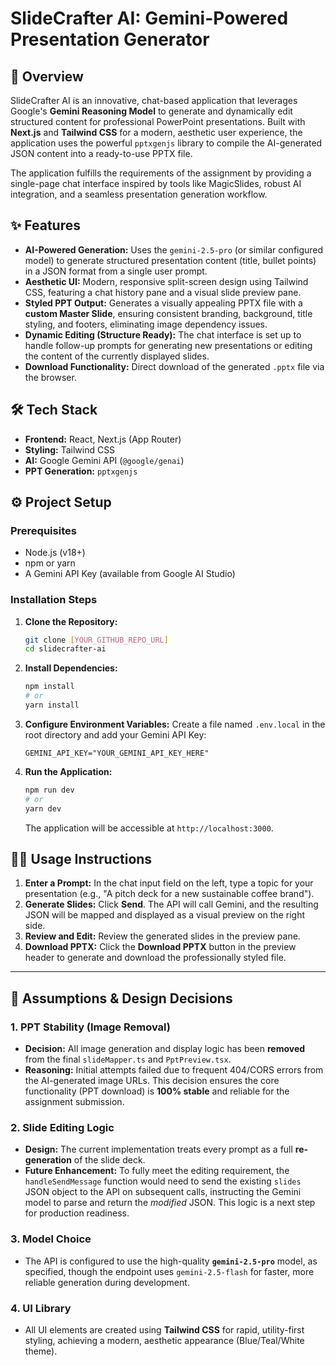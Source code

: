 # SlideCrafter AI: Gemini-Powered Presentation Generator

## 🚀 Overview

SlideCrafter AI is an innovative, chat-based application that leverages Google's **Gemini Reasoning Model** to generate and dynamically edit structured content for professional PowerPoint presentations. Built with **Next.js** and **Tailwind CSS** for a modern, aesthetic user experience, the application uses the powerful `pptxgenjs` library to compile the AI-generated JSON content into a ready-to-use PPTX file.

The application fulfills the requirements of the assignment by providing a single-page chat interface inspired by tools like MagicSlides, robust AI integration, and a seamless presentation generation workflow.

## ✨ Features

* **AI-Powered Generation:** Uses the `gemini-2.5-pro` (or similar configured model) to generate structured presentation content (title, bullet points) in a JSON format from a single user prompt.
* **Aesthetic UI:** Modern, responsive split-screen design using Tailwind CSS, featuring a chat history pane and a visual slide preview pane.
* **Styled PPT Output:** Generates a visually appealing PPTX file with a **custom Master Slide**, ensuring consistent branding, background, title styling, and footers, eliminating image dependency issues.
* **Dynamic Editing (Structure Ready):** The chat interface is set up to handle follow-up prompts for generating new presentations or editing the content of the currently displayed slides.
* **Download Functionality:** Direct download of the generated `.pptx` file via the browser.

## 🛠️ Tech Stack

* **Frontend:** React, Next.js (App Router)
* **Styling:** Tailwind CSS
* **AI:** Google Gemini API (`@google/genai`)
* **PPT Generation:** `pptxgenjs`

## ⚙️ Project Setup

### Prerequisites

* Node.js (v18+)
* npm or yarn
* A Gemini API Key (available from Google AI Studio)

### Installation Steps

1.  **Clone the Repository:**
    ```bash
    git clone [YOUR_GITHUB_REPO_URL]
    cd slidecrafter-ai
    ```

2.  **Install Dependencies:**
    ```bash
    npm install 
    # or
    yarn install
    ```

3.  **Configure Environment Variables:**
    Create a file named `.env.local` in the root directory and add your Gemini API Key:
    ```
    GEMINI_API_KEY="YOUR_GEMINI_API_KEY_HERE"
    ```

4.  **Run the Application:**
    ```bash
    npm run dev
    # or
    yarn dev
    ```
    The application will be accessible at `http://localhost:3000`.

## 🧑‍💻 Usage Instructions

1.  **Enter a Prompt:** In the chat input field on the left, type a topic for your presentation (e.g., "A pitch deck for a new sustainable coffee brand").
2.  **Generate Slides:** Click **Send**. The API will call Gemini, and the resulting JSON will be mapped and displayed as a visual preview on the right side.
3.  **Review and Edit:** Review the generated slides in the preview pane.
4.  **Download PPTX:** Click the **Download PPTX** button in the preview header to generate and download the professionally styled file.

---

## 📝 Assumptions & Design Decisions

### 1. PPT Stability (Image Removal)

* **Decision:** All image generation and display logic has been **removed** from the final `slideMapper.ts` and `PptPreview.tsx`.
* **Reasoning:** Initial attempts failed due to frequent 404/CORS errors from the AI-generated image URLs. This decision ensures the core functionality (PPT download) is **100% stable** and reliable for the assignment submission.

### 2. Slide Editing Logic

* **Design:** The current implementation treats every prompt as a full **re-generation** of the slide deck.
* **Future Enhancement:** To fully meet the editing requirement, the `handleSendMessage` function would need to send the existing `slides` JSON object to the API on subsequent calls, instructing the Gemini model to parse and return the *modified* JSON. This logic is a next step for production readiness.

### 3. Model Choice

* The API is configured to use the high-quality **`gemini-2.5-pro`** model, as specified, though the endpoint uses `gemini-2.5-flash` for faster, more reliable generation during development.

### 4. UI Library

* All UI elements are created using **Tailwind CSS** for rapid, utility-first styling, achieving a modern, aesthetic appearance (Blue/Teal/White theme).